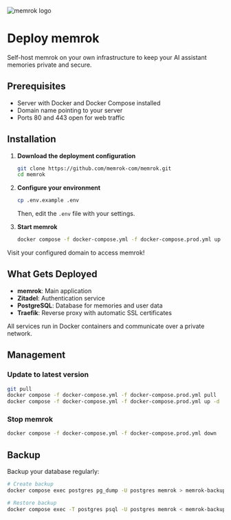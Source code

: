![memrok logo](app/assets/logo/2025-memrok-logo.svg)

# Deploy memrok

Self-host memrok on your own infrastructure to keep your AI assistant memories private and secure.

## Prerequisites

- Server with Docker and Docker Compose installed
- Domain name pointing to your server
- Ports 80 and 443 open for web traffic

## Installation

1. **Download the deployment configuration**

   ```bash
   git clone https://github.com/memrok-com/memrok.git
   cd memrok
   ```

2. **Configure your environment**

   ```bash
   cp .env.example .env
   ```

   Then, edit the `.env` file with your settings.

3. **Start memrok**
   ```bash
   docker compose -f docker-compose.yml -f docker-compose.prod.yml up -d
   ```

Visit your configured domain to access memrok!

## What Gets Deployed

- **memrok**: Main application
- **Zitadel**: Authentication service
- **PostgreSQL**: Database for memories and user data
- **Traefik**: Reverse proxy with automatic SSL certificates

All services run in Docker containers and communicate over a private network.

## Management

### Update to latest version

```bash
git pull
docker compose -f docker-compose.yml -f docker-compose.prod.yml pull
docker compose -f docker-compose.yml -f docker-compose.prod.yml up -d
```

### Stop memrok

```bash
docker compose -f docker-compose.yml -f docker-compose.prod.yml down
```

## Backup

Backup your database regularly:

```bash
# Create backup
docker compose exec postgres pg_dump -U postgres memrok > memrok-backup-$(date +%Y%m%d).sql

# Restore backup
docker compose exec -T postgres psql -U postgres memrok < memrok-backup.sql
```
